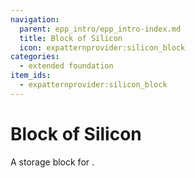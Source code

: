 ```yaml
---
navigation:
  parent: epp_intro/epp_intro-index.md
  title: Block of Silicon
  icon: expatternprovider:silicon_block
categories:
  - extended foundation
item_ids:
  - expatternprovider:silicon_block
---
```


# Block of Silicon

<Row>
<BlockImage id="expatternprovider:silicon_block" scale="8"></BlockImage>
</Row>

A storage block for <ItemLink id="ae2:silicon" />.
